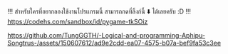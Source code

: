 !!! สำหรับใครที่อยากลองใช้งานโปรเเกรมนี้ สามารถกดที่ลิ้งก์นี้ ⬇️ ได้เลยครับ :D !!!
https://codehs.com/sandbox/id/pygame-tkSOiz

https://github.com/TungGGTH/-Logical-and-programming-Aphipu-Songtrus-/assets/150607612/ad9e2cdd-ea07-4575-b07a-bef9fa53c3ee
